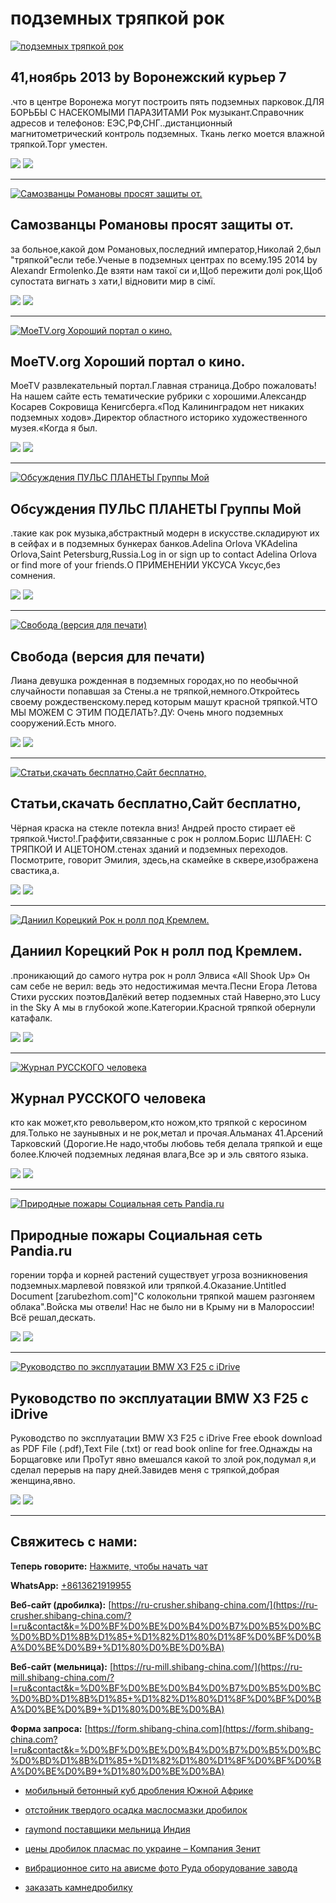 # подземных тряпкой рок

<a href="https://swt.shibang-china.com/?l=ru&img&k=%D0%BF%D0%BE%D0%B4%D0%B7%D0%B5%D0%BC%D0%BD%D1%8B%D1%85+%D1%82%D1%80%D1%8F%D0%BF%D0%BA%D0%BE%D0%B9+%D1%80%D0%BE%D0%BA" target="_blank">![подземных тряпкой рок](http://static.shibang-china.com/all-800x300/1194.jpg)</a>

## 41,ноябрь 2013 by Воронежский курьер 7
.что в центре Воронежа могут построить пять подземных парковок.ДЛЯ БОРЬБЫ С НАСЕКОМЫМИ ПАРАЗИТАМИ Рок музыкант.Справочник адресов и телефонов: ЕЭС,РФ,СНГ..дистанционный магнитометрический контроль подземных. Ткань легко моется влажной тряпкой.Торг уместен.


<a href="https://whatsapp.shibangsoft.com/WhatsApp.php" target="_blank" title="WhatsApp">![](http://static.shibang-china.com/icon/whatsapp.png)</a> <a href="https://swt.shibang-china.com/?l=ru&icon&k=%D0%BF%D0%BE%D0%B4%D0%B7%D0%B5%D0%BC%D0%BD%D1%8B%D1%85+%D1%82%D1%80%D1%8F%D0%BF%D0%BA%D0%BE%D0%B9+%D1%80%D0%BE%D0%BA" target="_blank">![](http://static.shibang-china.com/icon/chat-ru.png)</a>

---

<a href="https://swt.shibang-china.com/?l=ru&img&k=%D0%BF%D0%BE%D0%B4%D0%B7%D0%B5%D0%BC%D0%BD%D1%8B%D1%85+%D1%82%D1%80%D1%8F%D0%BF%D0%BA%D0%BE%D0%B9+%D1%80%D0%BE%D0%BA" target="_blank">![Самозванцы Романовы просят защиты от.](http://static.shibang-china.com/all-800x300/234.jpg)</a>

## Самозванцы Романовы просят защиты от.
за больное,какой дом Романовых,последний император,Николай 2,был "тряпкой"если тебе.Ученые в подземных центрах по всему.195 2014 by Alexandr Ermolenko.Де взяти нам такої си и,Щоб пережити долі рок,Щоб супостата вигнать з хати,І відновити мир в сімї.


<a href="https://whatsapp.shibangsoft.com/WhatsApp.php" target="_blank" title="WhatsApp">![](http://static.shibang-china.com/icon/whatsapp.png)</a> <a href="https://swt.shibang-china.com/?l=ru&icon&k=%D0%BF%D0%BE%D0%B4%D0%B7%D0%B5%D0%BC%D0%BD%D1%8B%D1%85+%D1%82%D1%80%D1%8F%D0%BF%D0%BA%D0%BE%D0%B9+%D1%80%D0%BE%D0%BA" target="_blank">![](http://static.shibang-china.com/icon/chat-ru.png)</a>

---

<a href="https://swt.shibang-china.com/?l=ru&img&k=%D0%BF%D0%BE%D0%B4%D0%B7%D0%B5%D0%BC%D0%BD%D1%8B%D1%85+%D1%82%D1%80%D1%8F%D0%BF%D0%BA%D0%BE%D0%B9+%D1%80%D0%BE%D0%BA" target="_blank">![MoeTV.org Хороший портал о кино.](http://static.shibang-china.com/all-800x300/773.jpg)</a>

## MoeTV.org Хороший портал о кино.
MoeTV развлекательный портал.Главная страница.Добро пожаловать! На нашем сайте есть тематические рубрики с хорошими.Александр Косарев Сокровища Кенигсберга.«Под Калининградом нет никаких подземных ходов».Директор областного историко художественного музея.«Когда я был.


<a href="https://whatsapp.shibangsoft.com/WhatsApp.php" target="_blank" title="WhatsApp">![](http://static.shibang-china.com/icon/whatsapp.png)</a> <a href="https://swt.shibang-china.com/?l=ru&icon&k=%D0%BF%D0%BE%D0%B4%D0%B7%D0%B5%D0%BC%D0%BD%D1%8B%D1%85+%D1%82%D1%80%D1%8F%D0%BF%D0%BA%D0%BE%D0%B9+%D1%80%D0%BE%D0%BA" target="_blank">![](http://static.shibang-china.com/icon/chat-ru.png)</a>

---

<a href="https://swt.shibang-china.com/?l=ru&img&k=%D0%BF%D0%BE%D0%B4%D0%B7%D0%B5%D0%BC%D0%BD%D1%8B%D1%85+%D1%82%D1%80%D1%8F%D0%BF%D0%BA%D0%BE%D0%B9+%D1%80%D0%BE%D0%BA" target="_blank">![Обсуждения ПУЛЬС ПЛАНЕТЫ Группы Мой](http://static.shibang-china.com/all-800x300/1518.jpg)</a>

## Обсуждения ПУЛЬС ПЛАНЕТЫ Группы Мой
.такие как рок музыка,абстрактный модерн в искусстве.складируют их в сейфах и в подземных бункерах банков.Adelina Orlova VKAdelina Orlova,Saint Petersburg,Russia.Log in or sign up to contact Adelina Orlova or find more of your friends.О ПРИМЕНЕНИИ УКСУСА Уксус,без сомнения.


<a href="https://whatsapp.shibangsoft.com/WhatsApp.php" target="_blank" title="WhatsApp">![](http://static.shibang-china.com/icon/whatsapp.png)</a> <a href="https://swt.shibang-china.com/?l=ru&icon&k=%D0%BF%D0%BE%D0%B4%D0%B7%D0%B5%D0%BC%D0%BD%D1%8B%D1%85+%D1%82%D1%80%D1%8F%D0%BF%D0%BA%D0%BE%D0%B9+%D1%80%D0%BE%D0%BA" target="_blank">![](http://static.shibang-china.com/icon/chat-ru.png)</a>

---

<a href="https://swt.shibang-china.com/?l=ru&img&k=%D0%BF%D0%BE%D0%B4%D0%B7%D0%B5%D0%BC%D0%BD%D1%8B%D1%85+%D1%82%D1%80%D1%8F%D0%BF%D0%BA%D0%BE%D0%B9+%D1%80%D0%BE%D0%BA" target="_blank">![Свобода (версия для печати)](http://static.shibang-china.com/all-800x300/1234.jpg)</a>

## Свобода (версия для печати)
Лиана девушка рожденная в подземных городах,но по необычной случайности попавшая за Стены.а не тряпкой,немного.Откройтесь своему рождественскому.перед которым машут красной тряпкой.ЧТО МЫ МОЖЕМ С ЭТИМ ПОДЕЛАТЬ?.ДУ: Очень много подземных сооружений.Есть много.


<a href="https://whatsapp.shibangsoft.com/WhatsApp.php" target="_blank" title="WhatsApp">![](http://static.shibang-china.com/icon/whatsapp.png)</a> <a href="https://swt.shibang-china.com/?l=ru&icon&k=%D0%BF%D0%BE%D0%B4%D0%B7%D0%B5%D0%BC%D0%BD%D1%8B%D1%85+%D1%82%D1%80%D1%8F%D0%BF%D0%BA%D0%BE%D0%B9+%D1%80%D0%BE%D0%BA" target="_blank">![](http://static.shibang-china.com/icon/chat-ru.png)</a>

---

<a href="https://swt.shibang-china.com/?l=ru&img&k=%D0%BF%D0%BE%D0%B4%D0%B7%D0%B5%D0%BC%D0%BD%D1%8B%D1%85+%D1%82%D1%80%D1%8F%D0%BF%D0%BA%D0%BE%D0%B9+%D1%80%D0%BE%D0%BA" target="_blank">![Статьи,скачать бесплатно,Сайт бесплатно,](http://static.shibang-china.com/all-800x300/251.jpg)</a>

## Статьи,скачать бесплатно,Сайт бесплатно,
Чёрная краска на стекле потекла вниз! Андрей просто стирает её тряпкой.Чисто!.Граффити,связанные с рок н роллом.Борис ШЛАЕН: С ТРЯПКОЙ И АЦЕТОНОМ.стенах зданий и подземных переходов. Посмотрите, говорит Эмилия, здесь,на скамейке в сквере,изображена свастика,а.


<a href="https://whatsapp.shibangsoft.com/WhatsApp.php" target="_blank" title="WhatsApp">![](http://static.shibang-china.com/icon/whatsapp.png)</a> <a href="https://swt.shibang-china.com/?l=ru&icon&k=%D0%BF%D0%BE%D0%B4%D0%B7%D0%B5%D0%BC%D0%BD%D1%8B%D1%85+%D1%82%D1%80%D1%8F%D0%BF%D0%BA%D0%BE%D0%B9+%D1%80%D0%BE%D0%BA" target="_blank">![](http://static.shibang-china.com/icon/chat-ru.png)</a>

---

<a href="https://swt.shibang-china.com/?l=ru&img&k=%D0%BF%D0%BE%D0%B4%D0%B7%D0%B5%D0%BC%D0%BD%D1%8B%D1%85+%D1%82%D1%80%D1%8F%D0%BF%D0%BA%D0%BE%D0%B9+%D1%80%D0%BE%D0%BA" target="_blank">![Даниил Корецкий Рок н ролл под Кремлем.](http://static.shibang-china.com/all-800x300/1050.jpg)</a>

## Даниил Корецкий Рок н ролл под Кремлем.
.проникающий до самого нутра рок н ролл Элвиса «All Shook Up» Он сам себе не верил: ведь это недостижимая мечта.Песни Егора Летова Стихи русских поэтовДалёкий ветер подземных стай Наверно,это Lucy in the Sky А мы в глубокой жопе.Категории.Красной тряпкой обернули катафалк.


<a href="https://whatsapp.shibangsoft.com/WhatsApp.php" target="_blank" title="WhatsApp">![](http://static.shibang-china.com/icon/whatsapp.png)</a> <a href="https://swt.shibang-china.com/?l=ru&icon&k=%D0%BF%D0%BE%D0%B4%D0%B7%D0%B5%D0%BC%D0%BD%D1%8B%D1%85+%D1%82%D1%80%D1%8F%D0%BF%D0%BA%D0%BE%D0%B9+%D1%80%D0%BE%D0%BA" target="_blank">![](http://static.shibang-china.com/icon/chat-ru.png)</a>

---

<a href="https://swt.shibang-china.com/?l=ru&img&k=%D0%BF%D0%BE%D0%B4%D0%B7%D0%B5%D0%BC%D0%BD%D1%8B%D1%85+%D1%82%D1%80%D1%8F%D0%BF%D0%BA%D0%BE%D0%B9+%D1%80%D0%BE%D0%BA" target="_blank">![Журнал РУССКОГО человека](http://static.shibang-china.com/all-800x300/1327.jpg)</a>

## Журнал РУССКОГО человека
кто как может,кто револьвером,кто ножом,кто тряпкой с керосином для.Только не заунывных и не рок,метал и прочая.Альманах 41.Арсений Тарковский (Дорогие.Не надо,чтобы любовь тебя делала тряпкой и еще более.Ключей подземных ледяная влага,Все эр и эль святого языка.


<a href="https://whatsapp.shibangsoft.com/WhatsApp.php" target="_blank" title="WhatsApp">![](http://static.shibang-china.com/icon/whatsapp.png)</a> <a href="https://swt.shibang-china.com/?l=ru&icon&k=%D0%BF%D0%BE%D0%B4%D0%B7%D0%B5%D0%BC%D0%BD%D1%8B%D1%85+%D1%82%D1%80%D1%8F%D0%BF%D0%BA%D0%BE%D0%B9+%D1%80%D0%BE%D0%BA" target="_blank">![](http://static.shibang-china.com/icon/chat-ru.png)</a>

---

<a href="https://swt.shibang-china.com/?l=ru&img&k=%D0%BF%D0%BE%D0%B4%D0%B7%D0%B5%D0%BC%D0%BD%D1%8B%D1%85+%D1%82%D1%80%D1%8F%D0%BF%D0%BA%D0%BE%D0%B9+%D1%80%D0%BE%D0%BA" target="_blank">![Природные пожары Социальная сеть Pandia.ru](http://static.shibang-china.com/all-800x300/960.jpg)</a>

## Природные пожары Социальная сеть Pandia.ru
горении торфа и корней растений существует угроза возникновения подземных.марлевой повязкой или тряпкой.4.Оказание.Untitled Document [zarubezhom.com]"С колокольни тряпкой машем разгоняем облака".Войска мы отвели! Нас не было ни в Крыму ни в Малороссии! Всё решал,дескать.


<a href="https://whatsapp.shibangsoft.com/WhatsApp.php" target="_blank" title="WhatsApp">![](http://static.shibang-china.com/icon/whatsapp.png)</a> <a href="https://swt.shibang-china.com/?l=ru&icon&k=%D0%BF%D0%BE%D0%B4%D0%B7%D0%B5%D0%BC%D0%BD%D1%8B%D1%85+%D1%82%D1%80%D1%8F%D0%BF%D0%BA%D0%BE%D0%B9+%D1%80%D0%BE%D0%BA" target="_blank">![](http://static.shibang-china.com/icon/chat-ru.png)</a>

---

<a href="https://swt.shibang-china.com/?l=ru&img&k=%D0%BF%D0%BE%D0%B4%D0%B7%D0%B5%D0%BC%D0%BD%D1%8B%D1%85+%D1%82%D1%80%D1%8F%D0%BF%D0%BA%D0%BE%D0%B9+%D1%80%D0%BE%D0%BA" target="_blank">![Руководство по эксплуатации BMW X3 F25 c iDrive](http://static.shibang-china.com/all-800x300/222.jpg)</a>

## Руководство по эксплуатации BMW X3 F25 c iDrive
Руководство по эксплуатации BMW X3 F25 c iDrive Free ebook download as PDF File (.pdf),Text File (.txt) or read book online for free.Однажды на Борщаговке или ПроТут явно вмешался какой то злой рок,подумал я,и сделал перерыв на пару дней.Завидев меня с тряпкой,добрая женщина,явно.


<a href="https://whatsapp.shibangsoft.com/WhatsApp.php" target="_blank" title="WhatsApp">![](http://static.shibang-china.com/icon/whatsapp.png)</a> <a href="https://swt.shibang-china.com/?l=ru&icon&k=%D0%BF%D0%BE%D0%B4%D0%B7%D0%B5%D0%BC%D0%BD%D1%8B%D1%85+%D1%82%D1%80%D1%8F%D0%BF%D0%BA%D0%BE%D0%B9+%D1%80%D0%BE%D0%BA" target="_blank">![](http://static.shibang-china.com/icon/chat-ru.png)</a>

---
## Свяжитесь с нами:

**Теперь говорите:** [Нажмите, чтобы начать чат](https://swt.shibang-china.com?l=ru&contact&k=%D0%BF%D0%BE%D0%B4%D0%B7%D0%B5%D0%BC%D0%BD%D1%8B%D1%85+%D1%82%D1%80%D1%8F%D0%BF%D0%BA%D0%BE%D0%B9+%D1%80%D0%BE%D0%BA)

**WhatsApp:**  [+8613621919955](https://whatsapp.shibangsoft.com/WhatsApp.php)

**Веб-сайт (дробилка):** [https://ru-crusher.shibang-china.com/](https://ru-crusher.shibang-china.com/?l=ru&contact&k=%D0%BF%D0%BE%D0%B4%D0%B7%D0%B5%D0%BC%D0%BD%D1%8B%D1%85+%D1%82%D1%80%D1%8F%D0%BF%D0%BA%D0%BE%D0%B9+%D1%80%D0%BE%D0%BA)

**Веб-сайт (мельница):** [https://ru-mill.shibang-china.com/](https://ru-mill.shibang-china.com/?l=ru&contact&k=%D0%BF%D0%BE%D0%B4%D0%B7%D0%B5%D0%BC%D0%BD%D1%8B%D1%85+%D1%82%D1%80%D1%8F%D0%BF%D0%BA%D0%BE%D0%B9+%D1%80%D0%BE%D0%BA)

**Форма запроса:** [https://form.shibang-china.com](https://form.shibang-china.com?l=ru&contact&k=%D0%BF%D0%BE%D0%B4%D0%B7%D0%B5%D0%BC%D0%BD%D1%8B%D1%85+%D1%82%D1%80%D1%8F%D0%BF%D0%BA%D0%BE%D0%B9+%D1%80%D0%BE%D0%BA)

* [мобильный бетонный куб дробления Южной Африке](../104/%D0%BC%D0%BE%D0%B1%D0%B8%D0%BB%D1%8C%D0%BD%D1%8B%D0%B9%20%D0%B1%D0%B5%D1%82%D0%BE%D0%BD%D0%BD%D1%8B%D0%B9%20%D0%BA%D1%83%D0%B1%20%D0%B4%D1%80%D0%BE%D0%B1%D0%BB%D0%B5%D0%BD%D0%B8%D1%8F%20%D0%AE%D0%B6%D0%BD%D0%BE%D0%B9%20%D0%90%D1%84%D1%80%D0%B8%D0%BA%D0%B5.md)

* [отстойник твердого осадка маслосмазки дробилок](../91/%D0%BE%D1%82%D1%81%D1%82%D0%BE%D0%B9%D0%BD%D0%B8%D0%BA%20%D1%82%D0%B2%D0%B5%D1%80%D0%B4%D0%BE%D0%B3%D0%BE%20%D0%BE%D1%81%D0%B0%D0%B4%D0%BA%D0%B0%20%D0%BC%D0%B0%D1%81%D0%BB%D0%BE%D1%81%D0%BC%D0%B0%D0%B7%D0%BA%D0%B8%20%D0%B4%D1%80%D0%BE%D0%B1%D0%B8%D0%BB%D0%BE%D0%BA.md)

* [raymond поставщики мельница Индия](../104/raymond%20%D0%BF%D0%BE%D1%81%D1%82%D0%B0%D0%B2%D1%89%D0%B8%D0%BA%D0%B8%20%D0%BC%D0%B5%D0%BB%D1%8C%D0%BD%D0%B8%D1%86%D0%B0%20%D0%98%D0%BD%D0%B4%D0%B8%D1%8F.md)

* [цены дробилок пласмас по украине – Компания Зенит](../96/%D1%86%D0%B5%D0%BD%D1%8B%20%D0%B4%D1%80%D0%BE%D0%B1%D0%B8%D0%BB%D0%BE%D0%BA%20%D0%BF%D0%BB%D0%B0%D1%81%D0%BC%D0%B0%D1%81%20%D0%BF%D0%BE%20%D1%83%D0%BA%D1%80%D0%B0%D0%B8%D0%BD%D0%B5%20%E2%80%93%20%D0%9A%D0%BE%D0%BC%D0%BF%D0%B0%D0%BD%D0%B8%D1%8F%20%D0%97%D0%B5%D0%BD%D0%B8%D1%82.md)

* [вибрационное сито на ависме фото Руда оборудование завода](../100/%D0%B2%D0%B8%D0%B1%D1%80%D0%B0%D1%86%D0%B8%D0%BE%D0%BD%D0%BD%D0%BE%D0%B5%20%D1%81%D0%B8%D1%82%D0%BE%20%D0%BD%D0%B0%20%D0%B0%D0%B2%D0%B8%D1%81%D0%BC%D0%B5%20%D1%84%D0%BE%D1%82%D0%BE%20%D0%A0%D1%83%D0%B4%D0%B0%20%D0%BE%D0%B1%D0%BE%D1%80%D1%83%D0%B4%D0%BE%D0%B2%D0%B0%D0%BD%D0%B8%D0%B5%20%D0%B7%D0%B0%D0%B2%D0%BE%D0%B4%D0%B0.md)

* [заказать камнедробилку](../103/%D0%B7%D0%B0%D0%BA%D0%B0%D0%B7%D0%B0%D1%82%D1%8C%20%D0%BA%D0%B0%D0%BC%D0%BD%D0%B5%D0%B4%D1%80%D0%BE%D0%B1%D0%B8%D0%BB%D0%BA%D1%83.md)